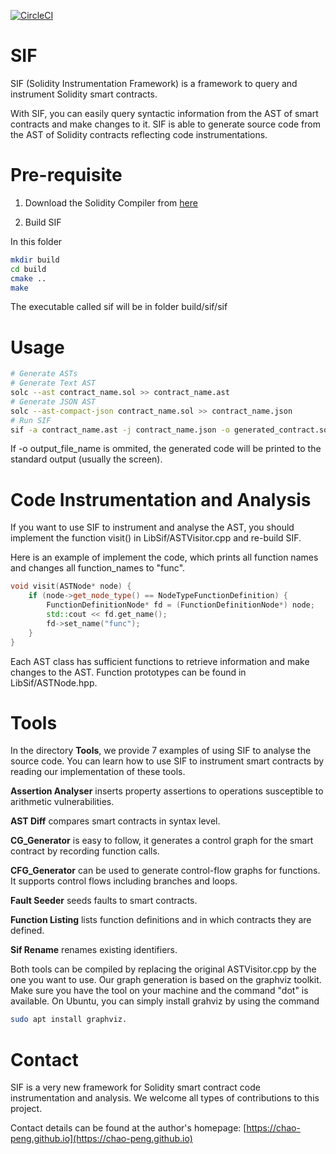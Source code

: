 [![CircleCI](https://circleci.com/gh/chao-peng/SIF.svg?style=svg)](https://circleci.com/gh/chao-peng/SIF)


# SIF
SIF (Solidity Instrumentation Framework) is a framework to query and instrument Solidity smart contracts.

With SIF, you can easily query syntactic information from the AST of smart contracts and make changes to it. SIF is able to generate source code from the AST of Solidity contracts reflecting code instrumentations.

# Pre-requisite

1. Download the Solidity Compiler from [here](https://github.com/ethereum/solidity/releases/tag/v0.4.25)

2. Build SIF

In this folder
```bash
mkdir build
cd build
cmake ..
make
```

The executable called sif will be in folder build/sif/sif

# Usage

```bash
# Generate ASTs 
# Generate Text AST
solc --ast contract_name.sol >> contract_name.ast
# Generate JSON AST
solc --ast-compact-json contract_name.sol >> contract_name.json
# Run SIF
sif -a contract_name.ast -j contract_name.json -o generated_contract.sol
```

If -o output_file_name is ommited, the generated code will be printed to the standard output (usually the screen).

# Code Instrumentation and Analysis

If you want to use SIF to instrument and analyse the AST, you should implement the function visit() in LibSif/ASTVisitor.cpp and re-build SIF.

Here is an example of implement the code, which prints all function names and changes all function_names to "func".

```c++
void visit(ASTNode* node) {
    if (node->get_node_type() == NodeTypeFunctionDefinition) {
        FunctionDefinitionNode* fd = (FunctionDefinitionNode*) node;
        std::cout << fd.get_name();
        fd->set_name("func");
    }
}
```

Each AST class has sufficient functions to retrieve information and make changes to the AST. Function prototypes can be found in LibSif/ASTNode.hpp.

# Tools

In the directory **Tools**, we provide 7 examples of using SIF to analyse the source code. You can learn how to use SIF to instrument smart contracts by reading our implementation of these tools.

**Assertion Analyser** inserts property assertions to operations susceptible to arithmetic vulnerabilities.

**AST Diff** compares smart contracts in syntax level.

**CG_Generator** is easy to follow, it generates a control graph for the smart contract by recording function calls.

**CFG_Generator** can be used to generate control-flow graphs for functions. It supports control flows including branches and loops.

**Fault Seeder** seeds faults to smart contracts.

**Function Listing** lists function definitions and in which contracts they are defined.

**Sif Rename** renames existing identifiers.

Both tools can be compiled by replacing the original ASTVisitor.cpp by the one you want to use. Our graph generation is based on the graphviz toolkit. Make sure you have the tool on your machine and the command "dot" is available. On Ubuntu, you can simply install grahviz by using the command
```bash
sudo apt install graphviz.
```

# Contact 

SIF is a very new framework for Solidity smart contract code instrumentation and analysis. We welcome all types of contributions to this project.

Contact details can be found at the author's homepage: [https://chao-peng.github.io](https://chao-peng.github.io)
